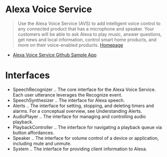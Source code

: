 # Alexa Voice Service

> Use the Alexa Voice Service (AVS) to add intelligent voice control to any connected product that has a microphone and speaker. Your customers will be able to ask Alexa to play music, answer questions, get news and local information, control smart home products, and more on their voice-enabled products. [Homepage](https://developer.amazon.com/alexa-voice-service)

- [Alexa Voice Service Github Sample App](https://github.com/alexa/alexa-avs-sample-app)

# Interfaces

- SpeechRecognizer .. The core interface for the Alexa Voice Service. Each user utterance leverages the Recognize event.
- SpeechSynthesizer .. The interface for Alexa speech.
- Alerts .. The interface for setting, stopping, and deleting timers and alarms. For a conceptual overview, see Understanding Alerts.
- AudioPlayer .. The interface for managing and controlling audio playback.
- PlaybackController .. The interface for navigating a playback queue via button affordances.
- Speaker .. The interface for volume control of a device or application, including mute and unmute.
- System .. The interface for providing client information to Alexa.